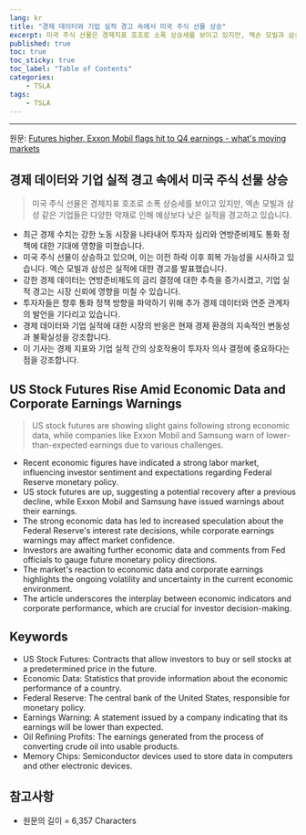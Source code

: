 ```yaml
---
lang: kr
title: "경제 데이터와 기업 실적 경고 속에서 미국 주식 선물 상승"
excerpt: 미국 주식 선물은 경제지표 호조로 소폭 상승세를 보이고 있지만, 엑손 모빌과 삼성 같은 기업들은 다양한 악재로 인해 예상보다 낮은 실적을 경고하고 있습니다.
published: true
toc: true
toc_sticky: true
toc_label: "Table of Contents"
categories:
    - TSLA
tags:
    - TSLA
---
```


---

  원문: [Futures higher, Exxon Mobil flags hit to Q4 earnings - what's moving markets](https://www.investing.com/news/economy/futures-higher-exxon-mobil-flags-hit-to-q4-earnings--whats-moving-markets-3802010)

## 경제 데이터와 기업 실적 경고 속에서 미국 주식 선물 상승

> 미국 주식 선물은 경제지표 호조로 소폭 상승세를 보이고 있지만, 엑손 모빌과 삼성 같은 기업들은 다양한 악재로 인해 예상보다 낮은 실적을 경고하고 있습니다.


- 최근 경제 수치는 강한 노동 시장을 나타내어 투자자 심리와 연방준비제도 통화 정책에 대한 기대에 영향을 미쳤습니다.
- 미국 주식 선물이 상승하고 있으며, 이는 이전 하락 이후 회복 가능성을 시사하고 있습니다. 엑슨 모빌과 삼성은 실적에 대한 경고를 발표했습니다.
- 강한 경제 데이터는 연방준비제도의 금리 결정에 대한 추측을 증가시켰고, 기업 실적 경고는 시장 신뢰에 영향을 미칠 수 있습니다.
- 투자자들은 향후 통화 정책 방향을 파악하기 위해 추가 경제 데이터와 연준 관계자의 발언을 기다리고 있습니다.
- 경제 데이터와 기업 실적에 대한 시장의 반응은 현재 경제 환경의 지속적인 변동성과 불확실성을 강조합니다.
- 이 기사는 경제 지표와 기업 실적 간의 상호작용이 투자자 의사 결정에 중요하다는 점을 강조합니다.

## US Stock Futures Rise Amid Economic Data and Corporate Earnings Warnings

> US stock futures are showing slight gains following strong economic data, while companies like Exxon Mobil and Samsung warn of lower-than-expected earnings due to various challenges.


- Recent economic figures have indicated a strong labor market, influencing investor sentiment and expectations regarding Federal Reserve monetary policy.
- US stock futures are up, suggesting a potential recovery after a previous decline, while Exxon Mobil and Samsung have issued warnings about their earnings.
- The strong economic data has led to increased speculation about the Federal Reserve's interest rate decisions, while corporate earnings warnings may affect market confidence.
- Investors are awaiting further economic data and comments from Fed officials to gauge future monetary policy directions.
- The market's reaction to economic data and corporate earnings highlights the ongoing volatility and uncertainty in the current economic environment.
- The article underscores the interplay between economic indicators and corporate performance, which are crucial for investor decision-making.

## Keywords

- US Stock Futures: Contracts that allow investors to buy or sell stocks at a predetermined price in the future.
- Economic Data: Statistics that provide information about the economic performance of a country.
- Federal Reserve: The central bank of the United States, responsible for monetary policy.
- Earnings Warning: A statement issued by a company indicating that its earnings will be lower than expected.
- Oil Refining Profits: The earnings generated from the process of converting crude oil into usable products.
- Memory Chips: Semiconductor devices used to store data in computers and other electronic devices.

## 참고사항

- 원문의 길이 = 6,357 Characters

